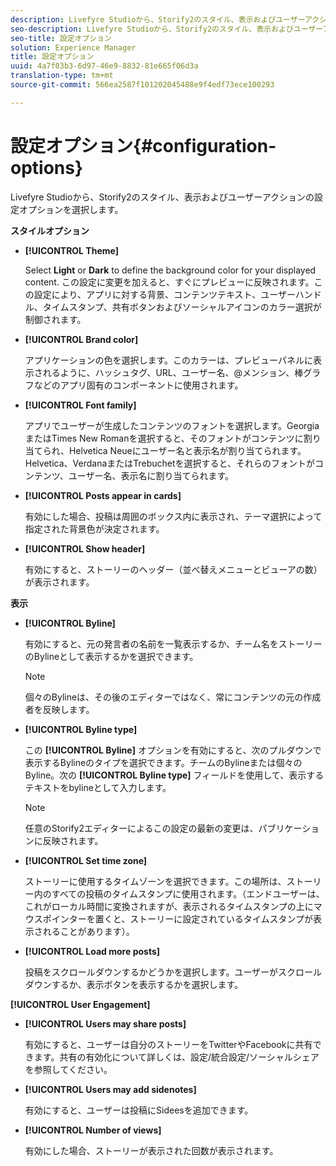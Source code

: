 ```yaml
---
description: Livefyre Studioから、Storify2のスタイル、表示およびユーザーアクションの設定オプションを選択します。
seo-description: Livefyre Studioから、Storify2のスタイル、表示およびユーザーアクションの設定オプションを選択します。
seo-title: 設定オプション
solution: Experience Manager
title: 設定オプション
uuid: 4a7f03b3-6d97-46e9-8832-81e665f06d3a
translation-type: tm+mt
source-git-commit: 566ea2587f101202045488e9f4edf73ece100293

---
```



# 設定オプション{#configuration-options}

Livefyre Studioから、Storify2のスタイル、表示およびユーザーアクションの設定オプションを選択します。

**スタイルオプション**

* **[!UICONTROL Theme]**

   Select **Light** or **Dark** to define the background color for your displayed content. この設定に変更を加えると、すぐにプレビューに反映されます。この設定により、アプリに対する背景、コンテンツテキスト、ユーザーハンドル、タイムスタンプ、共有ボタンおよびソーシャルアイコンのカラー選択が制御されます。

* **[!UICONTROL Brand color]**

   アプリケーションの色を選択します。このカラーは、プレビューパネルに表示されるように、ハッシュタグ、URL、ユーザー名、@メンション、棒グラフなどのアプリ固有のコンポーネントに使用されます。

* **[!UICONTROL Font family]**

   アプリでユーザーが生成したコンテンツのフォントを選択します。GeorgiaまたはTimes New Romanを選択すると、そのフォントがコンテンツに割り当てられ、Helvetica Neueにユーザー名と表示名が割り当てられます。Helvetica、VerdanaまたはTrebuchetを選択すると、それらのフォントがコンテンツ、ユーザー名、表示名に割り当てられます。

* **[!UICONTROL Posts appear in cards]**

   有効にした場合、投稿は周囲のボックス内に表示され、テーマ選択によって指定された背景色が決定されます。

* **[!UICONTROL Show header]**

   有効にすると、ストーリーのヘッダー（並べ替えメニューとビューアの数）が表示されます。

**表示**

* **[!UICONTROL Byline]**

   有効にすると、元の発言者の名前を一覧表示するか、チーム名をストーリーのBylineとして表示するかを選択できます。

   >[!NOTE]
   >
   >個々のBylineは、その後のエディターではなく、常にコンテンツの元の作成者を反映します。

* **[!UICONTROL Byline type]**

   この **[!UICONTROL Byline]** オプションを有効にすると、次のプルダウンで表示するBylineのタイプを選択できます。チームのBylineまたは個々のByline。次の **[!UICONTROL Byline type]** フィールドを使用して、表示するテキストをbylineとして入力します。

   >[!NOTE]
   >
   >任意のStorify2エディターによるこの設定の最新の変更は、パブリケーションに反映されます。

* **[!UICONTROL Set time zone]**

   ストーリーに使用するタイムゾーンを選択できます。この場所は、ストーリー内のすべての投稿のタイムスタンプに使用されます。（エンドユーザーは、これがローカル時間に変換されますが、表示されるタイムスタンプの上にマウスポインターを置くと、ストーリーに設定されているタイムスタンプが表示されることがあります）。

* **[!UICONTROL Load more posts]**

   投稿をスクロールダウンするかどうかを選択します。ユーザーがスクロールダウンするか、表示ボタンを表示するかを選択します。

**[!UICONTROL User Engagement]**

* **[!UICONTROL Users may share posts]**

   有効にすると、ユーザーは自分のストーリーをTwitterやFacebookに共有できます。共有の有効化について詳しくは、設定/統合設定/ソーシャルシェアを参照してください。

* **[!UICONTROL Users may add sidenotes]**

   有効にすると、ユーザーは投稿にSideesを追加できます。

* **[!UICONTROL Number of views]**

   有効にした場合、ストーリーが表示された回数が表示されます。

